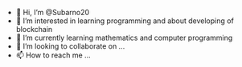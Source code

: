 - 👋 Hi, I’m @Subarno20
- 👀 I’m interested in learning programming and about developing of blockchain
- 🌱 I’m currently learning mathematics and computer programming
- 💞️ I’m looking to collaborate on ...
- 📫 How to reach me ...

<!---
Subarno20/Subarno20 is a ✨ special ✨ repository because its `README.md` (this file) appears on your GitHub profile.
You can click the Preview link to take a look at your changes.
--->
